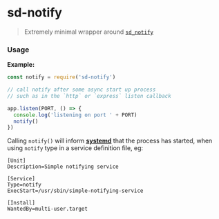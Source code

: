 # sd-notify

> Extremely minimal wrapper around [`sd_notify`](https://www.freedesktop.org/software/systemd/man/sd_notify.html)

### Usage

__Example:__

```javascript
const notify = require('sd-notify')

// call notify after some async start up process
// such as in the `http` or `express` listen callback

app.listen(PORT, () => {
  console.log('listening on port ' + PORT)
  notify()
})
```

Calling `notify()` will inform [__systemd__](https://www.freedesktop.org/software/systemd/man/systemd.service.html) that the process has started, when using `notify` type in a service definition file, eg:

```
[Unit]
Description=Simple notifying service

[Service]
Type=notify
ExecStart=/usr/sbin/simple-notifying-service

[Install]
WantedBy=multi-user.target
```
